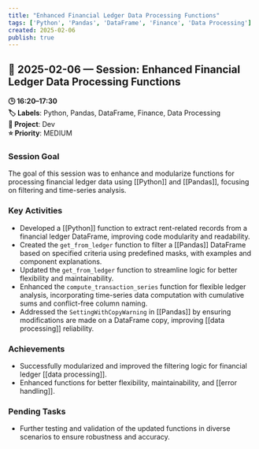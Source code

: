 ```yaml
---
title: "Enhanced Financial Ledger Data Processing Functions"
tags: ['Python', 'Pandas', 'DataFrame', 'Finance', 'Data Processing']
created: 2025-02-06
publish: true
---
```


## 📅 2025-02-06 — Session: Enhanced Financial Ledger Data Processing Functions

**🕒 16:20–17:30**  
**🏷️ Labels**: Python, Pandas, DataFrame, Finance, Data Processing  
**📂 Project**: Dev  
**⭐ Priority**: MEDIUM  


### Session Goal
The goal of this session was to enhance and modularize functions for processing financial ledger data using [[Python]] and [[Pandas]], focusing on filtering and time-series analysis.

### Key Activities
- Developed a [[Python]] function to extract rent-related records from a financial ledger DataFrame, improving code modularity and readability.
- Created the `get_from_ledger` function to filter a [[Pandas]] DataFrame based on specified criteria using predefined masks, with examples and component explanations.
- Updated the `get_from_ledger` function to streamline logic for better flexibility and maintainability.
- Enhanced the `compute_transaction_series` function for flexible ledger analysis, incorporating time-series data computation with cumulative sums and conflict-free column naming.
- Addressed the `SettingWithCopyWarning` in [[Pandas]] by ensuring modifications are made on a DataFrame copy, improving [[data processing]] reliability.

### Achievements
- Successfully modularized and improved the filtering logic for financial ledger [[data processing]].
- Enhanced functions for better flexibility, maintainability, and [[error handling]].

### Pending Tasks
- Further testing and validation of the updated functions in diverse scenarios to ensure robustness and accuracy.
